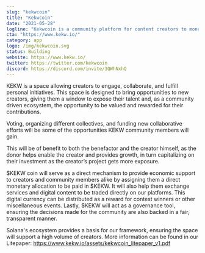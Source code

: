 ```yaml
---
slug: "kekwcoin"
title: "Kekwcoin"
date: "2021-05-28"
logline: "Kekwcoin is a community platform for content creators to monetize their artwork and get financial support from investors."
cta: "https://www.kekw.io/"
category: app
logo: /img/kekwcoin.svg
status: Building
website: https://www.kekw.io/
twitter: https://twitter.com/kekwcoin
discord: https://discord.com/invite/3QWhNxhQ
---
```


KEKW is a space allowing creators to engage, collaborate, and fulfill personal initiatives. This space is designed to bring opportunities to new creators, giving them a window to expose their talent and, as a community driven ecosystem, the opportunity to be valued and rewarded for their contributions.

Voting, organizing different collectives, and funding new collaborative efforts will be some of the opportunities KEKW community members will gain.

This will be of benefit to both the benefactor and the creator himself, as the donor helps enable the creator and provides growth, in turn capitalizing on their investment as the creator’s project
gets more exposure.

$KEKW coin will serve as a direct mechanism to provide economic support to creators and community members alike by assigning them a direct monetary allocation to be paid in $KEKW. It
will also help them exchange services and digital content to be traded directly on our platforms. This
digital currency can be distributed as a reward for contest winners or other miscellaneous events. Lastly, $KEKW will act as a governance tool, ensuring the decisions made for the community are also backed in a fair, transparent manner.

Solana's ecosystem provides a basis for our framework, ensuring the space will support a high volume of creators. More information can be found in our Litepaper: https://www.kekw.io/assets/kekwcoin_litepaper_v1.pdf
